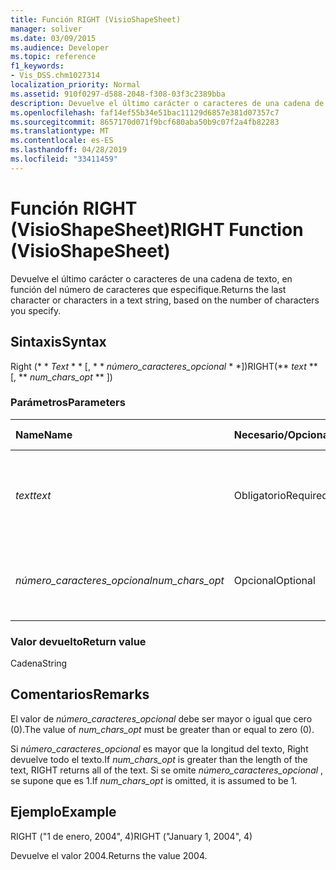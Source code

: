 ```yaml
---
title: Función RIGHT (VisioShapeSheet)
manager: soliver
ms.date: 03/09/2015
ms.audience: Developer
ms.topic: reference
f1_keywords:
- Vis_DSS.chm1027314
localization_priority: Normal
ms.assetid: 910f0297-d588-2048-f308-03f3c2389bba
description: Devuelve el último carácter o caracteres de una cadena de texto, en función del número de caracteres que especifique.
ms.openlocfilehash: faf14ef55b34e51bac11129d6857e381d07357c7
ms.sourcegitcommit: 8657170d071f9bcf680aba50b9c07f2a4fb82283
ms.translationtype: MT
ms.contentlocale: es-ES
ms.lasthandoff: 04/28/2019
ms.locfileid: "33411459"
---
```

# <a name="right-function-visioshapesheet"></a><span data-ttu-id="a4a47-103">Función RIGHT (VisioShapeSheet)</span><span class="sxs-lookup"><span data-stu-id="a4a47-103">RIGHT Function (VisioShapeSheet)</span></span>

<span data-ttu-id="a4a47-104">Devuelve el último carácter o caracteres de una cadena de texto, en función del número de caracteres que especifique.</span><span class="sxs-lookup"><span data-stu-id="a4a47-104">Returns the last character or characters in a text string, based on the number of characters you specify.</span></span>
  
## <a name="syntax"></a><span data-ttu-id="a4a47-105">Sintaxis</span><span class="sxs-lookup"><span data-stu-id="a4a47-105">Syntax</span></span>

<span data-ttu-id="a4a47-106">Right (\* \* *Text* \* \* [, \* \* *número_caracteres_opcional* \* \*])</span><span class="sxs-lookup"><span data-stu-id="a4a47-106">RIGHT(\*\* *text* \*\* [, \*\* *num_chars_opt* \*\* ])</span></span> 
  
### <a name="parameters"></a><span data-ttu-id="a4a47-107">Parámetros</span><span class="sxs-lookup"><span data-stu-id="a4a47-107">Parameters</span></span>

|<span data-ttu-id="a4a47-108">**Name**</span><span class="sxs-lookup"><span data-stu-id="a4a47-108">**Name**</span></span>|<span data-ttu-id="a4a47-109">**Necesario/Opcional**</span><span class="sxs-lookup"><span data-stu-id="a4a47-109">**Required/Optional**</span></span>|<span data-ttu-id="a4a47-110">**Tipo de datos**</span><span class="sxs-lookup"><span data-stu-id="a4a47-110">**Data Type**</span></span>|<span data-ttu-id="a4a47-111">**Descripción**</span><span class="sxs-lookup"><span data-stu-id="a4a47-111">**Description**</span></span>|
|:-----|:-----|:-----|:-----|
| <span data-ttu-id="a4a47-112">_text_</span><span class="sxs-lookup"><span data-stu-id="a4a47-112">_text_</span></span> <br/> |<span data-ttu-id="a4a47-113">Obligatorio</span><span class="sxs-lookup"><span data-stu-id="a4a47-113">Required</span></span>  <br/> |<span data-ttu-id="a4a47-114">**String**</span><span class="sxs-lookup"><span data-stu-id="a4a47-114">**String**</span></span> <br/> | <span data-ttu-id="a4a47-115">La cadena de texto que contiene los caracteres que se desea extraer.</span><span class="sxs-lookup"><span data-stu-id="a4a47-115">The text string containing the characters you want to extract.</span></span>  <br/> |
| <span data-ttu-id="a4a47-116">_número_caracteres_opcional_</span><span class="sxs-lookup"><span data-stu-id="a4a47-116">_num_chars_opt_</span></span> <br/> |<span data-ttu-id="a4a47-117">Opcional</span><span class="sxs-lookup"><span data-stu-id="a4a47-117">Optional</span></span>  <br/> |<span data-ttu-id="a4a47-118">**Number**</span><span class="sxs-lookup"><span data-stu-id="a4a47-118">**Number**</span></span> <br/> |<span data-ttu-id="a4a47-119">El número de caracteres que debe extraerse.</span><span class="sxs-lookup"><span data-stu-id="a4a47-119">The number of characters you want to extract.</span></span> <span data-ttu-id="a4a47-120">El valor predeterminado es 1.</span><span class="sxs-lookup"><span data-stu-id="a4a47-120">The default is 1.</span></span>  <br/> |
   
### <a name="return-value"></a><span data-ttu-id="a4a47-121">Valor devuelto</span><span class="sxs-lookup"><span data-stu-id="a4a47-121">Return value</span></span>

<span data-ttu-id="a4a47-122">Cadena</span><span class="sxs-lookup"><span data-stu-id="a4a47-122">String</span></span>
  
## <a name="remarks"></a><span data-ttu-id="a4a47-123">Comentarios</span><span class="sxs-lookup"><span data-stu-id="a4a47-123">Remarks</span></span>

<span data-ttu-id="a4a47-124">El valor de _número_caracteres_opcional_ debe ser mayor o igual que cero (0).</span><span class="sxs-lookup"><span data-stu-id="a4a47-124">The value of  _num_chars_opt_ must be greater than or equal to zero (0).</span></span> 
  
<span data-ttu-id="a4a47-125">Si _número_caracteres_opcional_ es mayor que la longitud del texto, Right devuelve todo el texto.</span><span class="sxs-lookup"><span data-stu-id="a4a47-125">If  _num_chars_opt_ is greater than the length of the text, RIGHT returns all of the text.</span></span> <span data-ttu-id="a4a47-126">Si se omite _número_caracteres_opcional_ , se supone que es 1.</span><span class="sxs-lookup"><span data-stu-id="a4a47-126">If  _num_chars_opt_ is omitted, it is assumed to be 1.</span></span> 
  
## <a name="example"></a><span data-ttu-id="a4a47-127">Ejemplo</span><span class="sxs-lookup"><span data-stu-id="a4a47-127">Example</span></span>

<span data-ttu-id="a4a47-128">RIGHT ("1 de enero, 2004", 4)</span><span class="sxs-lookup"><span data-stu-id="a4a47-128">RIGHT ("January 1, 2004", 4)</span></span> 
  
<span data-ttu-id="a4a47-129">Devuelve el valor 2004.</span><span class="sxs-lookup"><span data-stu-id="a4a47-129">Returns the value 2004.</span></span> 
  

